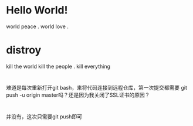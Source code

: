 # Hello World!
world peace .
world love .
# distroy
kill the world
kill the people .
kill everything

#  
难道是每次重新打开git bash，来将代码连接到远程仓库，第一次提交都需要 git push -u origin master吗？还是因为我关闭了SSL证书的原因？
#  
并没有，这次只需要git push即可


